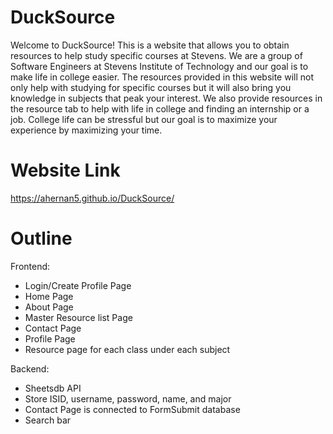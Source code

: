 # DuckSource
Welcome to DuckSource! This is a website that allows you to obtain resources to help study specific courses at Stevens.  We are a group of Software Engineers at Stevens Institute of Technology and our goal is to make life in college easier.  The resources provided in this website will not only help with studying for specific courses but it will also bring you knowledge in subjects that peak your interest.  We also provide resources in the resource tab to help with life in college and finding an internship or a job.  College life can be stressful but our goal is to maximize your experience by maximizing your time.


# Website Link 

https://ahernan5.github.io/DuckSource/

# Outline
Frontend:
* Login/Create Profile Page
* Home Page
* About Page
* Master Resource list Page 
* Contact Page
* Profile Page
* Resource page for each class under each subject

Backend:
* Sheetsdb API
* Store ISID, username, password, name, and major 
* Contact Page is connected to FormSubmit database
* Search bar 

